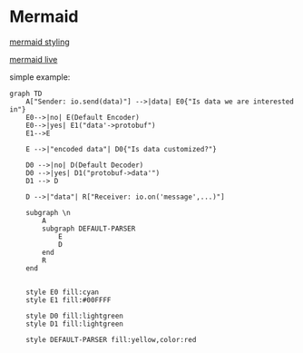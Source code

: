 
# Mermaid

[mermaid styling](https://mermaid-js.github.io/mermaid/#/flowchart?id=styling-and-classes)

[mermaid live](mermaid.live)

simple example: 

```
graph TD
    A["Sender: io.send(data)"] -->|data| E0{"Is data we are interested in"}
    E0-->|no| E(Default Encoder)
    E0-->|yes| E1("data'->protobuf")
    E1-->E

    E -->|"encoded data"| D0{"Is data customized?"}

    D0 -->|no| D(Default Decoder)
    D0 -->|yes| D1("protobuf->data'")
    D1 --> D

    D -->|"data"| R["Receiver: io.on('message',...)"]

    subgraph \n
        A
        subgraph DEFAULT-PARSER
            E
            D
        end
        R
    end


    style E0 fill:cyan
    style E1 fill:#00FFFF

    style D0 fill:lightgreen
    style D1 fill:lightgreen

    style DEFAULT-PARSER fill:yellow,color:red
```
